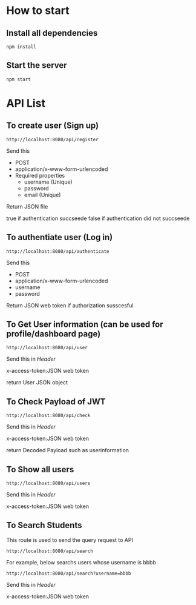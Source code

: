 # How to start

## Install all dependencies
```
npm install
```

## Start the server
```
npm start
```


# API List

## To create user (Sign up)

```
http://localhost:8080/api/register
```
Send this
 * POST
 * application/x-www-form-urlencoded
 * Required properties
	 * username (Unique)
	 * password
	 * email (Unique)

Return JSON file

true if authentication succseede 
false  if authentication did not succseede 


## To authentiate  user (Log in)

```
http://localhost:8080/api/authenticate
```

Send this
 * POST
 * application/x-www-form-urlencoded
 * username
 * password

Return JSON web token if authorization susscesful
 

## To Get User information (can be used for profile/dashboard page) 

```
http://localhost:8080/api/user
```

Send this in *Header*

x-access-token:JSON web token

return 
User JSON object


## To Check Payload of JWT

```
http://localhost:8080/api/check
```

Send this in *Header*

x-access-token:JSON web token

return 
Decoded Payload such as userinformation


## To Show all users

```
http://localhost:8080/api/users
```

Send this in *Header*

x-access-token:JSON web token

## To Search Students
This route is used to send the query request to API
```
http://localhost:8080/api/search
```

For example, below searchs users whose username is bbbb
```
http://localhost:8080/api/search?username=bbbb
```

Send this in *Header*

x-access-token:JSON web token


